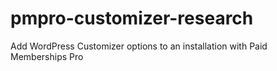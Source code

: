 # pmpro-customizer-research
Add WordPress Customizer options to an installation with Paid Memberships Pro
